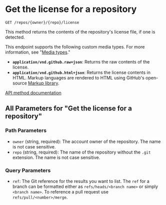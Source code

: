 # Get the license for a repository

`GET /repos/{owner}/{repo}/license`

This method returns the contents of the repository's license file, if one is detected.

This endpoint supports the following custom media types. For more information, see "[Media types](https://docs.github.com/rest/using-the-rest-api/getting-started-with-the-rest-api#media-types)."

- **`application/vnd.github.raw+json`**: Returns the raw contents of the license.
- **`application/vnd.github.html+json`**: Returns the license contents in HTML. Markup languages are rendered to HTML using GitHub's open-source [Markup library](https://github.com/github/markup).

[API method documentation](https://docs.github.com/rest/licenses/licenses#get-the-license-for-a-repository)

## All Parameters for "Get the license for a repository"

### Path Parameters

- `owner` (string, required): The account owner of the repository. The name is not case sensitive.
- `repo` (string, required): The name of the repository without the `.git` extension. The name is not case sensitive.
### Query Parameters

- `ref`: The Git reference for the results you want to list. The `ref` for a branch can be formatted either as `refs/heads/<branch name>` or simply `<branch name>`. To reference a pull request use `refs/pull/<number>/merge`.